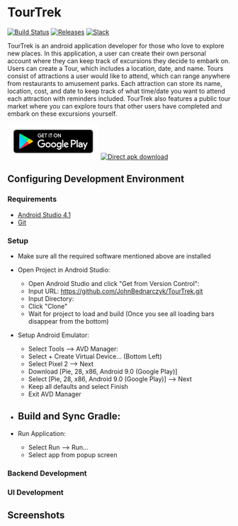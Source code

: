# TourTrek

[![Build Status](https://github.com/JohnBednarczyk/TourTrek/workflows/android-feature/badge.svg)](https://github.com/JohnBednarczyk/TourTrek/actions) [![Releases](https://img.shields.io/github/v/release/JohnBednarczyk/TourTrek.svg)](https://github.com/JohnBednarczyk/TourTrek/releases/latest) [![Slack](https://img.shields.io/badge/slack-join-e01563.svg)](https://f20-cs506.slack.com/archives/G01A7TE27TR)


TourTrek is an android application developer for those who love to explore new places. In this application, a user can create their own personal account where they can keep track of excursions they decide to embark on. Users can create a Tour, which includes a location, date, and name. Tours consist of attractions a user would like to attend, which can range anywhere from restaurants to amusement parks. Each attraction can store its name, location, cost, and date to keep track of what time/date you want to attend each attraction with reminders included. TourTrek also features a public tour market where you can explore tours that other users have completed and embark on these excursions yourself.

[<img src=".github/assets/google-play-badge.png"
      alt="Get it on Google Play"
      height="80">](https://play.google.com/store)
[<img src="https://yt3dl.net/images/apk-download-badge.png"
      alt="Direct apk download"
      height="80">](https://github.com/JohnBednarczyk/TourTrek/releases)


## Configuring Development Environment

### Requirements

- [Android Studio 4.1](https://developer.android.com/studio/index.html)
- [Git](https://git-scm.com/downloads)

### Setup

- Make sure all the required software mentioned above are installed

- Open Project in Android Studio:
    - Open Android Studio and click "Get from Version Control":
    - Input URL: https://github.com/JohnBednarczyk/TourTrek.git
    - Input Directory: <Project Location>
    - Click "Clone"
    - Wait for project to load and build (Once you see all loading bars disappear from the bottom)
      
- Setup Android Emulator:
    - Select Tools --> AVD Manager:
    - Select + Create Virtual Device... (Bottom Left)
    - Select Pixel 2 --> Next
    - Download [Pie, 28, x86, Android 9.0 (Google Play)]
    - Select [Pie, 28, x86, Android 9.0 (Google Play)] --> Next
    - Keep all defaults and select Finish
    - Exit AVD Manager
    
- Build and Sync Gradle:
    - 

- Run Application:
    - Select Run --> Run...
    - Select app from popup screen
      

### Backend Development

### UI Development

## Screenshots
